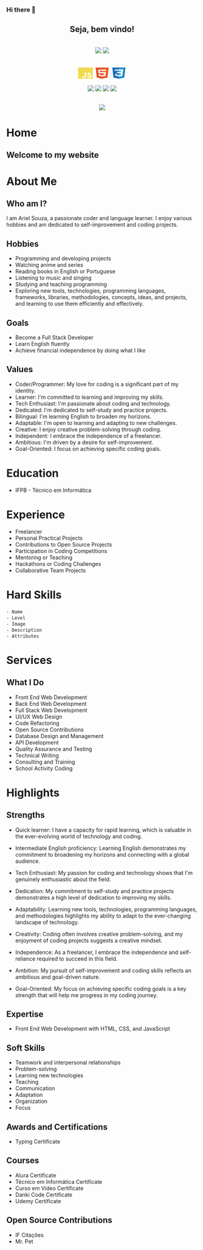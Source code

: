 ### Hi there 👋

<!--
**Lorsuz/Lorsuz** is a ✨ _special_ ✨ repository because its `README.md` (this file) appears on your GitHub profile.

Here are some ideas to get you started:

- 🔭 I’m currently working on ...
- 🌱 I’m currently learning ...
- 👯 I’m looking to collaborate on ...
- 🤔 I’m looking for help with ...
- 💬 Ask me about ...
- 📫 How to reach me: ...
- 😄 Pronouns: ...
- ⚡ Fun fact: ...
-->


<div align="center">
<h2> Seja, bem vindo!</h2>
</div>
</br>
<div align="center">
  <div align="center">
    <img height="180em" src="https://github-readme-stats.vercel.app/api?username=Lorsuz&show_icons=true&theme=tokyonight&include_all_commits=true&count_private=true"/>
    <img height="180em" src="https://github-readme-stats.vercel.app/api/top-langs/?username=Lorsuz&layout=compact&langs_count=7&theme=tokyonight"/>
</div>
</div>
</br>
 <div align="center">
<div style="display: inline_block"><br>
  <img align="center" alt="Formando-Js" height="30" width="40" src="https://raw.githubusercontent.com/devicons/devicon/master/icons/javascript/javascript-plain.svg">
  <img align="center" alt="Formando -HTML" height="30" width="40" src="https://raw.githubusercontent.com/devicons/devicon/master/icons/html5/html5-original.svg">
  <img align="center" alt="Formando-CSS" height="30" width="40" src="https://raw.githubusercontent.com/devicons/devicon/master/icons/css3/css3-original.svg">
</div>
 </div>
</br>

 <div align="center">
  <a href="https://www.youtube.com/c/formandodev/playlists" target="_blank"><img src="https://img.shields.io/badge/YouTube-FF0000?style=for-the-badge&logo=youtube&logoColor=white" target="_blank"></a>
  <a href="https://www.instagram.com/formandodev" target="_blank"><img src="https://img.shields.io/badge/-Instagram-%23E4405F?style=for-the-badge&logo=instagram&logoColor=white" target="_blank"></a> 
  <a href = "mailto:formandodev@gmail.com"><img src="https://img.shields.io/badge/-Gmail-%23333?style=for-the-badge&logo=gmail&logoColor=white" target="_blank"></a>
  <a href="Link linkedin" target="_blank"><img src="https://img.shields.io/badge/-LinkedIn-%230077B5?style=for-the-badge&logo=linkedin&logoColor=white" target="_blank"></a> 
</div>
</br>
<p align="center">   <img alingn="center" src="https://profile-counter.glitch.me/Lorsuz/count.svg" /></p>


<!--![snake gif](https://github.com/Lorsuz/Lorsuz/blob/output/github-contribution-grid-snake.svg)-->

# Home

## Welcome to my website

# About Me
## Who am I?
I am Ariel Souza, a passionate coder and language learner. I enjoy various hobbies and am dedicated to self-improvement and coding projects.

## Hobbies
- Programming and developing projects
- Watching anime and series
- Reading books in English or Portuguese
- Listening to music and singing
- Studying and teaching programming
- Exploring new tools, technologies, programming languages, frameworks, libraries, methodologies, concepts, ideas, and projects, and learning to use them efficiently and effectively.

## Goals
- Become a Full Stack Developer
- Learn English fluently
- Achieve financial independence by doing what I like

## Values
- Coder/Programmer: My love for coding is a significant part of my identity.
- Learner: I'm committed to learning and improving my skills.
- Tech Enthusiast: I'm passionate about coding and technology.
- Dedicated: I'm dedicated to self-study and practice projects.
- Bilingual: I'm learning English to broaden my horizons.
- Adaptable: I'm open to learning and adapting to new challenges.
- Creative: I enjoy creative problem-solving through coding.
- Independent: I embrace the independence of a freelancer.
- Ambitious: I'm driven by a desire for self-improvement.
- Goal-Oriented: I focus on achieving specific coding goals.

# Education
- IFPB - Técnico em Informática

# Experience
- Freelancer
- Personal Practical Projects
- Contributions to Open Source Projects
- Participation in Coding Competitions
- Mentoring or Teaching
- Hackathons or Coding Challenges
- Collaborative Team Projects

# Hard Skills
	- Name
	- Level
	- Image
	- Description
	- Attributes

# Services
## What I Do
- Front End Web Development
- Back End Web Development
- Full Stack Web Development
- UI/UX Web Design
- Code Refactoring
- Open Source Contributions
- Database Design and Management
- API Development
- Quality Assurance and Testing
- Technical Writing
- Consulting and Training
- School Activity Coding

# Highlights
## Strengths
- Quick learner: I have a capacity for rapid learning, which is valuable in the ever-evolving world of technology and coding.

- Intermediate English proficiency: Learning English demonstrates my commitment to broadening my horizons and connecting with a global audience.

- Tech Enthusiast: My passion for coding and technology shows that I'm genuinely enthusiastic about the field.

- Dedication: My commitment to self-study and practice projects demonstrates a high level of dedication to improving my skills.

- Adaptability: Learning new tools, technologies, programming languages, and methodologies highlights my ability to adapt to the ever-changing landscape of technology.

- Creativity: Coding often involves creative problem-solving, and my enjoyment of coding projects suggests a creative mindset.

- Independence: As a freelancer, I embrace the independence and self-reliance required to succeed in this field.

- Ambition: My pursuit of self-improvement and coding skills reflects an ambitious and goal-driven nature.

- Goal-Oriented: My focus on achieving specific coding goals is a key strength that will help me progress in my coding journey.

## Expertise
- Front End Web Development with HTML, CSS, and JavaScript

## Soft Skills
- Teamwork and interpersonal relationships
- Problem-solving
- Learning new technologies
- Teaching
- Communication
- Adaptation
- Organization
- Focus

## Awards and Certifications
- Typing Certificate
## Courses
- Alura Certificate
- Técnico em Informática Certificate
- Curso em Video Certificate
- Danki Code Certificate
- Udemy Certificate

## Open Source Contributions
- IF Citações
- Mr. Pet

